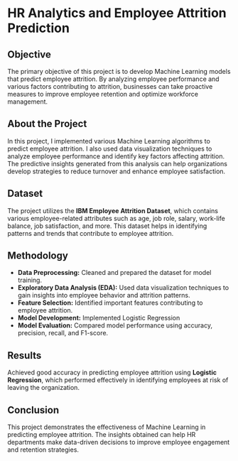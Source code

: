 # HR Analytics and Employee Attrition Prediction

## Objective
The primary objective of this project is to develop Machine Learning models that predict employee attrition. By analyzing employee performance and various factors contributing to attrition, businesses can take proactive measures to improve employee retention and optimize workforce management.

## About the Project
In this project, I implemented various Machine Learning algorithms to predict employee attrition. I also used data visualization techniques to analyze employee performance and identify key factors affecting attrition. The predictive insights generated from this analysis can help organizations develop strategies to reduce turnover and enhance employee satisfaction.

## Dataset
The project utilizes the **IBM Employee Attrition Dataset**, which contains various employee-related attributes such as age, job role, salary, work-life balance, job satisfaction, and more. This dataset helps in identifying patterns and trends that contribute to employee attrition.

## Methodology
- **Data Preprocessing:** Cleaned and prepared the dataset for model training.
- **Exploratory Data Analysis (EDA):** Used data visualization techniques to gain insights into employee behavior and attrition patterns.
- **Feature Selection:** Identified important features contributing to employee attrition.
- **Model Development:** Implemented Logistic Regression
- **Model Evaluation:** Compared model performance using accuracy, precision, recall, and F1-score.

## Results
Achieved good accuracy in predicting employee attrition using **Logistic Regression**, which performed effectively in identifying employees at risk of leaving the organization.

## Conclusion
This project demonstrates the effectiveness of Machine Learning in predicting employee attrition. The insights obtained can help HR departments make data-driven decisions to improve employee engagement and retention strategies.

